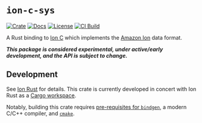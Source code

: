 # `ion-c-sys`

[![Crate](https://img.shields.io/crates/v/ion-c-sys.svg)](https://crates.io/crates/ion-c-sys)
[![Docs](https://docs.rs/ion-c-sys/badge.svg)](https://https://docs.rs/ion-c-sys)
[![License](https://img.shields.io/crates/l/ion-c-sys)](https://crates.io/crates/ion-c-sys)
[![CI Build](https://github.com/amzn/ion-rust/workflows/CI%20Build/badge.svg)](https://github.com/amzn/ion-rust/actions?query=workflow%3A%22CI+Build%22)

A Rust binding to [Ion C][ion-c] which implements the [Amazon Ion][spec] data format.

***This package is considered experimental, under active/early development, and the API is subject to change.***

## Development

See [Ion Rust][ion-rust] for details.  This crate is currently developed in concert with Ion Rust
as a [Cargo workspace][cargo-workspace].

Notably, building this crate requires [pre-requisites for `bindgen`][bindgen-req], a modern C/C++ compiler,
and [`cmake`][cmake].

[ion-rust]: https://github.com/amzn/ion-rust
[spec]: https://amzn.github.io/ion-docs/docs/spec.html
[ion-c]: https://github.com/amzn/ion-c
[bindgen-req]: https://rust-lang.github.io/rust-bindgen/requirements.html
[cargo-workspace]: https://doc.rust-lang.org/cargo/reference/workspaces.html
[cmake]: https://cmake.org/
